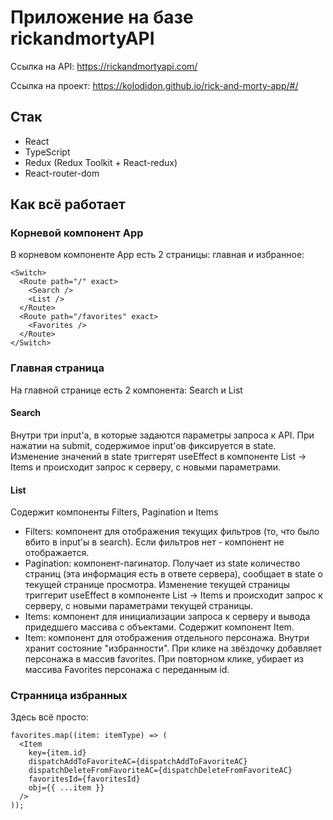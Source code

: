 # Приложение на базе rickandmortyAPI
Ссылка на API: https://rickandmortyapi.com/

Ссылка на проект: https://kolodidon.github.io/rick-and-morty-app/#/

## Стак
- React
- TypeScript
- Redux (Redux Toolkit + React-redux)
- React-router-dom

## Как всё работает
### Корневой компонент App
В корневом компоненте App есть 2 страницы: главная и избранное:
```tsx
<Switch>
  <Route path="/" exact>
    <Search />
    <List />
  </Route>
  <Route path="/favorites" exact>
    <Favorites />
  </Route>
</Switch>
```
### Главная страница
На главной странице есть 2 компонента: Search и List
#### Search
Внутри три input'a, в которые задаются параметры запроса к API.
При нажатии на submit, содержимое input'ов фиксируется в state. 
Изменение значений в state триггерят useEffect в компоненте List -> Items и происходит запрос к серверу, с новыми параметрами.
#### List
Содержит компоненты Filters, Pagination и Items
- Filters: компонент для отображения текущих фильтров (то, что было вбито в input'ы в search). Если фильтров нет - компонент не отображается.
- Pagination: компонент-пагинатор. Получает из state количество страниц (эта информация есть в ответе сервера), сообщает в state о текущей странице просмотра. Изменение текущей  страницы триггерит useEffect в компоненте List -> Items и происходит запрос к серверу, с новыми параметрами текущей страницы.
- Items: компонент для инициализации запроса к серверу и вывода придедшего массива с объектами. Содержит компонент Item.
- Item: компонент для отображения отдельного персонажа. Внутри хранит состояние "избранности". При клике на звёздочку добавляет персонажа в массив favorites. При повторном клике, убирает из массива Favorites персонажа с переданным id.

### Странница избранных
Здесь всё просто:
```tsx
favorites.map((item: itemType) => (
  <Item
    key={item.id}
    dispatchAddToFavoriteAC={dispatchAddToFavoriteAC}
    dispatchDeleteFromFavoriteAC={dispatchDeleteFromFavoriteAC}
    favoritesId={favoritesId}
    obj={{ ...item }}
  />
));
```
